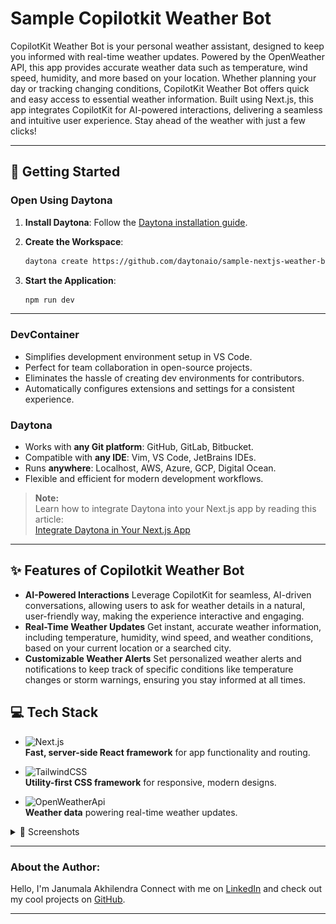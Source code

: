 # Sample Copilotkit Weather Bot

CopilotKit Weather Bot is your personal weather assistant, designed to keep you informed with real-time weather updates. Powered by the OpenWeather API, this app provides accurate weather data such as temperature, wind speed, humidity, and more based on your location. Whether planning your day or tracking changing conditions, CopilotKit Weather Bot offers quick and easy access to essential weather information. Built using Next.js, this app integrates CopilotKit for AI-powered interactions, delivering a seamless and intuitive user experience. Stay ahead of the weather with just a few clicks!

---

## 🚀 Getting Started

### Open Using Daytona

1. **Install Daytona**: Follow the [Daytona installation guide](https://www.daytona.io/docs/installation/installation/).

2. **Create the Workspace**:

   ```bash
   daytona create https://github.com/daytonaio/sample-nextjs-weather-bot.git
   ```

3. **Start the Application**:
   ```bash
   npm run dev
   ```

---
### **DevContainer**

- Simplifies development environment setup in VS Code.
- Perfect for team collaboration in open-source projects.
- Eliminates the hassle of creating dev environments for contributors.
- Automatically configures extensions and settings for a consistent experience.

### **Daytona**

- Works with **any Git platform**: GitHub, GitLab, Bitbucket.
- Compatible with **any IDE**: Vim, VS Code, JetBrains IDEs.
- Runs **anywhere**: Localhost, AWS, Azure, GCP, Digital Ocean.
- Flexible and efficient for modern development workflows.

> **Note:**  
> Learn how to integrate Daytona into your Next.js app by reading this article:  
> [Integrate Daytona in Your Next.js App](https://dev.to/janumala_akhilendra/daytona-your-projects-new-best-friend-4k5f)

---

## ✨ Features of Copilotkit Weather Bot

- **AI-Powered Interactions** Leverage CopilotKit for seamless, AI-driven conversations, allowing users to ask for weather details in a natural, user-friendly way, making the experience interactive and engaging.
- **Real-Time Weather Updates** Get instant, accurate weather information, including temperature, humidity, wind speed, and weather conditions, based on your current location or a searched city.
- **Customizable Weather Alerts** Set personalized weather alerts and notifications to keep track of specific conditions like temperature changes or storm warnings, ensuring you stay informed at all times.

## 💻 Tech Stack

- ![Next.js](https://img.shields.io/badge/Next.js-000000?style=for-the-badge&logo=nextdotjs&logoColor=white)  
  **Fast, server-side React framework** for app functionality and routing.

- ![TailwindCSS](https://img.shields.io/badge/TailwindCSS-06B6D4?style=for-the-badge&logo=tailwindcss&logoColor=white)  
  **Utility-first CSS framework** for responsive, modern designs.

- ![OpenWeatherApi](https://img.shields.io/badge/OpenWeather-007BFF?style=for-the-badge&logo=weather&logoColor=white)  
  **Weather data** powering real-time weather updates.


<details>
<summary>📸 Screenshots</summary>
   
-Copilotchat
![Screenshot (384).png](https://github.com/JanumalaAkhilendra/Akfirstproject/blob/main/Screenshot%20(384).png)
-Copilotchat
![Screenshot (383).png](https://github.com/JanumalaAkhilendra/Akfirstproject/blob/main/Screenshot%20(383).png)

</details>

---

### **About the Author:**

Hello, I'm Janumala Akhilendra
Connect with me on [LinkedIn](https://www.linkedin.com/in/akhilendra/) and check out my cool projects on [GitHub](https://github.com/JanumalaAkhilendra).

---